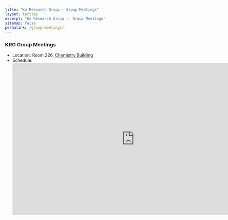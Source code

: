 ```yaml
---
title: "Ko Research Group - Group Meetings"
layout: textlay
excerpt: "Ko Research Group -- Group Meetings"
sitemap: false
permalink: /group-meetings/
---
```


### KRG Group Meetings

- Location: Room 226, [Chemistry Building](https://maps.app.goo.gl/uv66Ni8eLvLNsKon8)
- Schedule:
    <iframe src="https://calendar.google.com/calendar/embed?height=600&wkst=1&ctz=America%2FChicago&bgcolor=%23ffffff&title=KRG%20Group%20Meetings&showPrint=0&showCalendars=0&mode=AGENDA&src=aHlrby5yZXNlYXJjaEBnbWFpbC5jb20&color=%23039BE5" style="border-width:0" width="800" height="500" frameborder="0" scrolling="no"></iframe>

